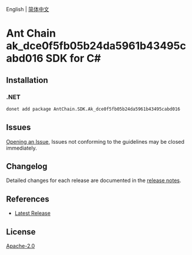 English | [简体中文](README-CN.md)

# Ant Chain ak_dce0f5fb05b24da5961b43495cabd016 SDK for C#

## Installation

### .NET

```bash
donet add package AntChain.SDK.Ak_dce0f5fb05b24da5961b43495cabd016
```

## Issues

[Opening an Issue](https://github.com/alipay/antchain-openapi-prod-sdk/issues/new), Issues not conforming to the guidelines may be closed immediately.

## Changelog

Detailed changes for each release are documented in the [release notes](./ChangeLog.md).

## References

* [Latest Release](https://github.com/alipay/antchain-openapi-prod-sdk/)

## License

[Apache-2.0](http://www.apache.org/licenses/LICENSE-2.0)
